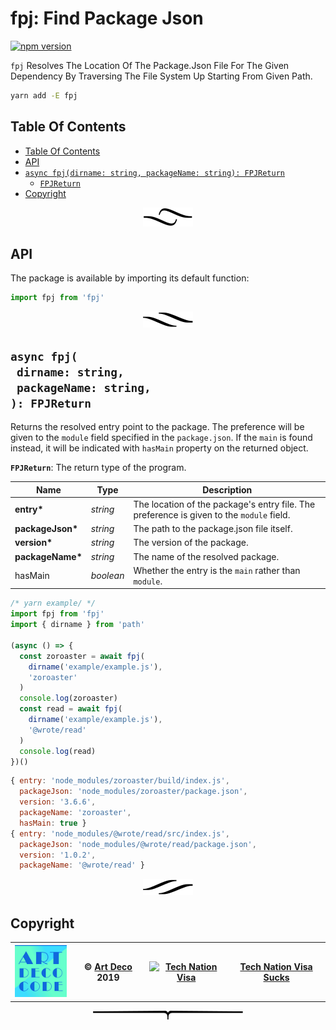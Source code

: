 # fpj: **Find Package Json**

[![npm version](https://badge.fury.io/js/fpj.svg)](https://npmjs.org/package/fpj)

`fpj` Resolves The Location Of The Package.Json File For The Given Dependency By Traversing The File System Up Starting From Given Path.

```sh
yarn add -E fpj
```

## Table Of Contents

- [Table Of Contents](#table-of-contents)
- [API](#api)
- [`async fpj(dirname: string, packageName: string): FPJReturn`](#async-fpjdirname-stringpackagename-string-fpjreturn)
  * [`FPJReturn`](#type-fpjreturn)
- [Copyright](#copyright)

<p align="center"><a href="#table-of-contents"><img src=".documentary/section-breaks/0.svg?sanitize=true"></a></p>

## API

The package is available by importing its default function:

```js
import fpj from 'fpj'
```

<p align="center"><a href="#table-of-contents"><img src=".documentary/section-breaks/1.svg?sanitize=true"></a></p>

## `async fpj(`<br/>&nbsp;&nbsp;`dirname: string,`<br/>&nbsp;&nbsp;`packageName: string,`<br/>`): FPJReturn`

Returns the resolved entry point to the package. The preference will be given to the `module` field specified in the `package.json`. If the `main` is found instead, it will be indicated with `hasMain` property on the returned object.

__<a name="type-fpjreturn">`FPJReturn`</a>__: The return type of the program.

|       Name       |   Type    |                                       Description                                        |
| ---------------- | --------- | ---------------------------------------------------------------------------------------- |
| __entry*__       | _string_  | The location of the package's entry file. The preference is given to the `module` field. |
| __packageJson*__ | _string_  | The path to the package.json file itself.                                                |
| __version*__     | _string_  | The version of the package.                                                              |
| __packageName*__ | _string_  | The name of the resolved package.                                                        |
| hasMain          | _boolean_ | Whether the entry is the `main` rather than `module`.                                    |

```js
/* yarn example/ */
import fpj from 'fpj'
import { dirname } from 'path'

(async () => {
  const zoroaster = await fpj(
    dirname('example/example.js'),
    'zoroaster'
  )
  console.log(zoroaster)
  const read = await fpj(
    dirname('example/example.js'),
    '@wrote/read'
  )
  console.log(read)
})()
```
```js
{ entry: 'node_modules/zoroaster/build/index.js',
  packageJson: 'node_modules/zoroaster/package.json',
  version: '3.6.6',
  packageName: 'zoroaster',
  hasMain: true }
{ entry: 'node_modules/@wrote/read/src/index.js',
  packageJson: 'node_modules/@wrote/read/package.json',
  version: '1.0.2',
  packageName: '@wrote/read' }
```

<p align="center"><a href="#table-of-contents"><img src=".documentary/section-breaks/2.svg?sanitize=true"></a></p>

## Copyright

<table>
  <tr>
    <th>
      <a href="https://artd.eco">
        <img src="https://raw.githubusercontent.com/wrote/wrote/master/images/artdeco.png" alt="Art Deco" />
      </a>
    </th>
    <th>
      © <a href="https://artd.eco">Art Deco</a>  
      2019
    </th>
    <th>
      <a href="https://www.technation.sucks" title="Tech Nation Visa">
        <img src="https://raw.githubusercontent.com/artdecoweb/www.technation.sucks/master/anim.gif" alt="Tech Nation Visa" />
      </a>
    </th>
    <th>
      <a href="https://www.technation.sucks">Tech Nation Visa Sucks</a>
    </th>
  </tr>
</table>

<p align="center"><a href="#table-of-contents"><img src=".documentary/section-breaks/-1.svg?sanitize=true"></a></p>